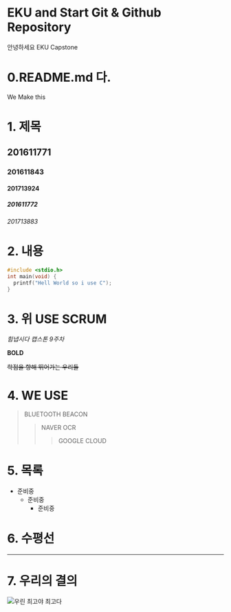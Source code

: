 # EKU and Start Git & Github Repository
안녕하세요 
EKU Capstone 


# 0.README.md 다.
We Make this

# 1. 제목 
##     201611771 
###    201611843
####   201713924
#####  201611772
###### 201713883


# 2. 내용 
```c
#include <stdio.h>
int main(void) {
  printf("Hell World so i use C");
}
```

# 3. 위 USE SCRUM
*힘냅시다 캡스톤 9주차*

**BOLD**

~~학점을 향해 뛰어가는 우리들~~

# 4. WE USE 
> BLUETOOTH BEACON
> > NAVER OCR
> > > GOOGLE CLOUD

# 5. 목록
* 준비중
  * 준비중
    * 준비중

# 6. 수평선 
***

# 7. 우리의 결의
![우린 최고야](https://user-images.githubusercontent.com/29910948/154222496-8075894c-6287-4069-ac2a-3a9a1f6a9115.png)
최고다










